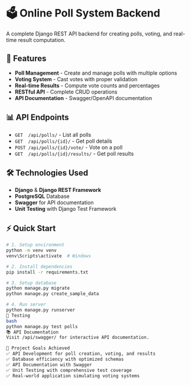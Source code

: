 ﻿# 🗳️ Online Poll System Backend

A complete Django REST API backend for creating polls, voting, and real-time result computation.

## 🚀 Features

- **Poll Management** - Create and manage polls with multiple options
- **Voting System** - Cast votes with proper validation
- **Real-time Results** - Compute vote counts and percentages
- **RESTful API** - Complete CRUD operations
- **API Documentation** - Swagger/OpenAPI documentation

## 📊 API Endpoints

- `GET  /api/polls/` - List all polls
- `GET  /api/polls/{id}/` - Get poll details
- `POST /api/polls/{id}/vote/` - Vote on a poll
- `GET  /api/polls/{id}/results/` - Get poll results

## 🛠️ Technologies Used

- **Django** & **Django REST Framework**
- **PostgreSQL** Database
- **Swagger** for API documentation
- **Unit Testing** with Django Test Framework

## ⚡ Quick Start

```bash
# 1. Setup environment
python -m venv venv
venv\Scripts\activate  # Windows

# 2. Install dependencies
pip install -r requirements.txt

# 3. Setup database
python manage.py migrate
python manage.py create_sample_data

# 4. Run server
python manage.py runserver
🧪 Testing
bash
python manage.py test polls
📚 API Documentation
Visit /api/swagger/ for interactive API documentation.

🎯 Project Goals Achieved
✅ API Development for poll creation, voting, and results
✅ Database efficiency with optimized schemas
✅ API Documentation with Swagger
✅ Unit Testing with comprehensive test coverage
✅ Real-world application simulating voting systems

